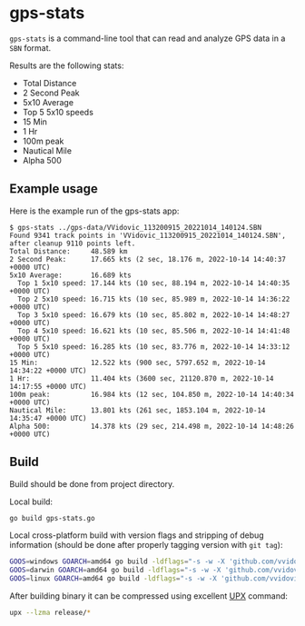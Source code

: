 # gps-stats

`gps-stats` is a command-line tool that can read and analyze GPS data in a
`SBN` format.

Results are the following stats:
- Total Distance
- 2 Second Peak
- 5x10 Average
- Top 5 5x10 speeds
- 15 Min
- 1 Hr
- 100m peak
- Nautical Mile
- Alpha 500

## Example usage

Here is the example run of the gps-stats app:
```
$ gps-stats ../gps-data/VVidovic_113200915_20221014_140124.SBN
Found 9341 track points in 'VVidovic_113200915_20221014_140124.SBN', after cleanup 9110 points left.
Total Distance:     48.589 km
2 Second Peak:      17.665 kts (2 sec, 18.176 m, 2022-10-14 14:40:37 +0000 UTC)
5x10 Average:       16.689 kts
  Top 1 5x10 speed: 17.144 kts (10 sec, 88.194 m, 2022-10-14 14:40:35 +0000 UTC)
  Top 2 5x10 speed: 16.715 kts (10 sec, 85.989 m, 2022-10-14 14:36:22 +0000 UTC)
  Top 3 5x10 speed: 16.679 kts (10 sec, 85.802 m, 2022-10-14 14:48:27 +0000 UTC)
  Top 4 5x10 speed: 16.621 kts (10 sec, 85.506 m, 2022-10-14 14:41:48 +0000 UTC)
  Top 5 5x10 speed: 16.285 kts (10 sec, 83.776 m, 2022-10-14 14:33:12 +0000 UTC)
15 Min:             12.522 kts (900 sec, 5797.652 m, 2022-10-14 14:34:22 +0000 UTC)
1 Hr:               11.404 kts (3600 sec, 21120.870 m, 2022-10-14 14:17:55 +0000 UTC)
100m peak:          16.984 kts (12 sec, 104.850 m, 2022-10-14 14:40:34 +0000 UTC)
Nautical Mile:      13.801 kts (261 sec, 1853.104 m, 2022-10-14 14:35:47 +0000 UTC)
Alpha 500:          14.378 kts (29 sec, 214.498 m, 2022-10-14 14:48:26 +0000 UTC)
```

## Build

Build should be done from project directory.

Local build:
```sh
go build gps-stats.go
```

Local cross-platform build with version flags and stripping of debug information
(should be done after properly tagging version with `git tag`):
```sh
GOOS=windows GOARCH=amd64 go build -ldflags="-s -w -X 'github.com/vvidovic/gps-stats/internal/version.Version=$(git tag | tail -n1)' -X 'github.com/vvidovic/gps-stats/internal/version.Platform=windows/amd64' -X 'github.com/vvidovic/gps-stats/internal/version.BuildTime=$(git tag | tail -n1).$(date -u -Iseconds)'" -o release/gps-stats-win-amd64.exe gps-stats.go
GOOS=darwin GOARCH=amd64 go build -ldflags="-s -w -X 'github.com/vvidovic/gps-stats/internal/version.Version=$(git tag | tail -n1)' -X 'github.com/vvidovic/gps-stats/internal/version.Platform=darwin/amd64' -X 'github.com/vvidovic/gps-stats/internal/version.BuildTime=$(git tag | tail -n1).$(date -u -Iseconds)'" -o release/gps-stats-mac-amd64 gps-stats.go
GOOS=linux GOARCH=amd64 go build -ldflags="-s -w -X 'github.com/vvidovic/gps-stats/internal/version.Version=$(git tag | tail -n1)' -X 'github.com/vvidovic/gps-stats/internal/version.Platform=linux/amd64' -X 'github.com/vvidovic/gps-stats/internal/version.BuildTime=$(git tag | tail -n1).$(date -u -Iseconds)'" -o release/gps-stats-linux-amd64 gps-stats.go
```

After building binary it can be compressed using excellent
[UPX](https://upx.github.io/) command:
```sh
upx --lzma release/*
```
